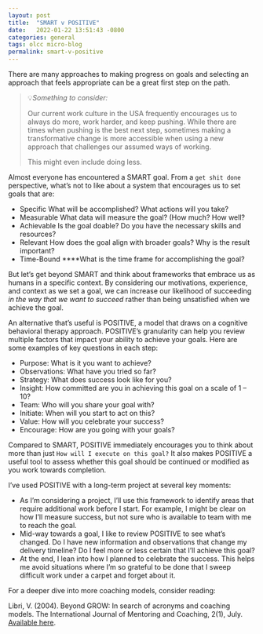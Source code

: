 ```yaml
---
layout: post
title:  "SMART v POSITIVE" 
date:   2022-01-22 13:51:43 -0800
categories: general
tags: olcc micro-blog
permalink: smart-v-positive
---
```


There are many approaches to making progress on goals and selecting an approach that feels appropriate can be a great first step on the path. 


> 💡_Something to consider:_
>
> Our current work culture in the USA frequently encourages us to always do more, work harder, and keep pushing. While there are times when pushing is the best next step, sometimes making a transformative change is more accessible when using a new approach that challenges our assumed ways of working. 
> 
> This might even include doing less.

Almost everyone has encountered a SMART goal. From a `get shit done` perspective, what’s not to like about a system that encourages us to set goals that are:

- Specific What will be accomplished? What actions will you take?
- Measurable What data will measure the goal? (How much? How well?
- Achievable Is the goal doable? Do you have the necessary skills and resources?
- Relevant How does the goal align with broader goals? Why is the result important?
- Time-Bound ****What is the time frame for accomplishing the goal?

But let’s get beyond SMART and think about frameworks that embrace us as humans in a specific context. By considering our motivations, experience, and context as we set a goal, we can increase our likelihood of succeeding *in the way that we want to succeed* rather than being unsatisfied when we achieve the goal.

An alternative that’s useful is POSITIVE, a model that draws on a cognitive behavioral therapy approach. POSITIVE’s granularity can help you review multiple factors that impact your ability to achieve your goals. Here are some examples of key questions in each step:

- Purpose: What is it you want to achieve?
- Observations: What have you tried so far?
- Strategy: What does success look like for you?
- Insight: How committed are you in achieving this goal on a scale of 1 – 10?
- Team: Who will you share your goal with?
- Initiate: When will you start to act on this?
- Value: How will you celebrate your success?
- Encourage: How are you going with your goals?

Compared to SMART, POSITIVE immediately encourages you to think about more than just `How will I execute on this goal?` It also makes POSITIVE a useful tool to assess whether this goal should be continued or modified as you work towards completion.

I’ve used POSITIVE with a long-term project at several key moments:

- As I’m considering a project, I’ll use this framework to identify areas that require additional work before I start. For example, I might be clear on how I’ll measure success, but not sure who is available to team with me to reach the goal.
- Mid-way towards a goal, I like to review POSITIVE to see what’s changed. Do I have new information and observations that change my delivery timeline? Do I feel more or less certain that I’ll achieve this goal?
- At the end, I lean into how I planned to celebrate the success. This helps me avoid situations where I’m so grateful to be done that I sweep difficult work under a carpet and forget about it.

For a deeper dive into more coaching models, consider reading:

Libri, V. (2004). Beyond GROW: In search of acronyms and coaching models. The International Journal of Mentoring and Coaching, 2(1), July. [Available here](https://www.emccglobal.org/wp-content/uploads/2018/02/29-1.pdf).